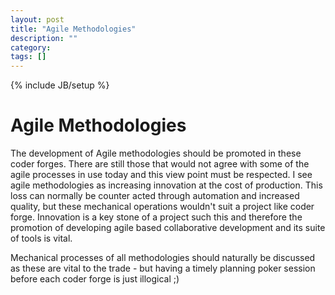 ```yaml
---
layout: post
title: "Agile Methodologies"
description: ""
category:
tags: []
---
```

{% include JB/setup %}

# Agile Methodologies

The development of Agile methodologies should be promoted in these coder forges. There are still those that would not agree with some of the agile processes in use today and this view point must be respected. I see agile methodologies as increasing innovation at the cost of production. This loss can normally be counter acted through automation and increased quality, but these mechanical operations wouldn't suit a project like coder forge. Innovation is a key stone of a project such this and therefore the promotion of developing agile based collaborative development and its suite of tools is vital.

Mechanical processes of all methodologies should naturally be discussed as these are vital to the trade - but having a timely planning poker session before each coder forge is just illogical ;)
